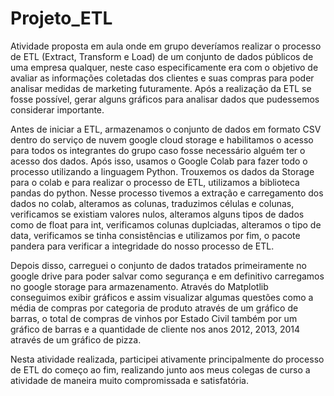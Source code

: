 # Projeto_ETL

Atividade proposta em aula onde em grupo deveríamos realizar o processo de ETL (Extract, Transform e Load) de um conjunto de dados públicos de uma empresa qualquer, neste caso especificamente era com o objetivo de avaliar as informações coletadas dos clientes e suas compras para poder analisar medidas de marketing futuramente. Após a realização da ETL se fosse possível, gerar alguns gráficos para analisar dados que pudessemos considerar importante. 

Antes de iniciar a ETL, armazenamos o conjunto de dados em formato CSV dentro do serviço de nuvem google cloud storage e habilitamos o acesso para todos os integrantes do grupo caso fosse necessário alguém ter o acesso dos dados. Após isso, usamos o Google Colab para fazer todo o processo utilizando a linguagem Python. Trouxemos os dados da Storage para o colab e para realizar o processo de ETL, utilizamos a biblioteca pandas do python. Nesse processo tivemos a extração e carregamento dos dados no colab, alteramos as colunas, traduzimos células e colunas, verificamos se existiam valores nulos, alteramos alguns tipos de dados como de float para int, verificamos colunas duplciadas, alteramos o tipo de data, verificamos se tinha consistências e utilizamos por fim, o pacote pandera para verificar a integridade do nosso processo de ETL. 

Depois disso, carreguei o conjunto de dados tratados primeiramente no google drive para poder salvar como segurança e em definitivo carregamos no google storage para armazenamento. 
Através do Matplotlib conseguimos exibir gráficos e assim visualizar algumas questões como a média de compras por categoria de produto através de um gráfico de barras, o total de compras de vinhos por Estado Civil também por um gráfico de barras e a quantidade de cliente nos anos 2012, 2013, 2014 através de um gráfico de pizza. 

Nesta atividade realizada, participei ativamente principalmente do processo de ETL do começo ao fim, realizando junto aos meus colegas de curso a atividade de maneira muito compromissada e satisfatória. 
